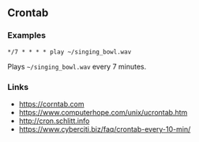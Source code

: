 ## Crontab

### Examples

    */7 * * * * play ~/singing_bowl.wav
    
Plays `~/singing_bowl.wav` every 7 minutes.
    
<!--    
    * * * * * scrot -d 60 '\%Y-\%m-\%d-\%H:\%M:\%S.jpg' -e 'mv $f ~/screenshots/'
//-->

### Links

- https://corntab.com
- https://www.computerhope.com/unix/ucrontab.htm
- http://cron.schlitt.info
- https://www.cyberciti.biz/faq/crontab-every-10-min/

